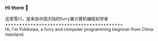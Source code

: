 ### Hi there 👋
  这里雪川，是来自中国大陆的furry兼计算机编程初学者
  ++++++++++++++++++++++++++++++++++++++++++  
  Hi, I'm Yukikawa, a furry and computer programming beginner from China mainland.  

